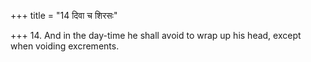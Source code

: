 +++
title = "14 दिवा च शिरसः"

+++
14. And in the day-time he shall avoid to wrap up his head, except when voiding excrements.

